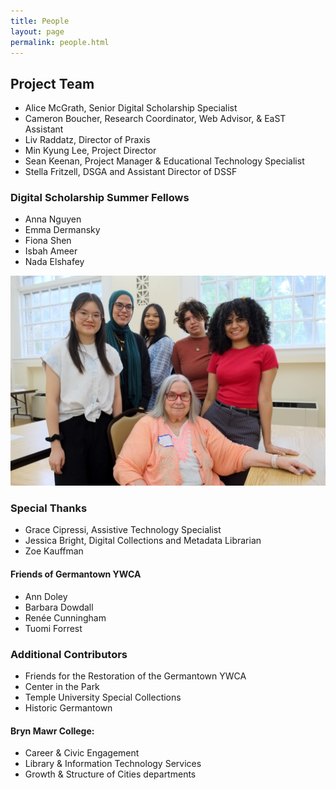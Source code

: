 ```yaml
---
title: People
layout: page 
permalink: people.html
---
```


## Project Team
* Alice McGrath, Senior Digital Scholarship Specialist
* Cameron Boucher, Research Coordinator, Web Advisor, & EaST Assistant
* Liv Raddatz, Director of Praxis
* Min Kyung Lee, Project Director
* Sean Keenan, Project Manager & Educational Technology Specialist
* Stella Fritzell, DSGA and Assistant Director of DSSF

### Digital Scholarship Summer Fellows
* Anna Nguyen
* Emma Dermansky
* Fiona Shen
* Isbah Ameer
* Nada Elshafey

<img src="objects\DSSF.jpg" alt="picture of the DSSF team" >

### Special Thanks 
* Grace Cipressi, Assistive Technology Specialist
* Jessica Bright, Digital Collections and Metadata Librarian
* Zoe Kauffman

#### Friends of Germantown YWCA
* Ann Doley
* Barbara Dowdall
* Renée Cunningham
* Tuomi Forrest

### Additional Contributors
* Friends for the Restoration of the Germantown YWCA
* Center in the Park
* Temple University Special Collections
* Historic Germantown

#### Bryn Mawr College: 
* Career & Civic Engagement
* Library & Information Technology Services
* Growth & Structure of Cities departments
